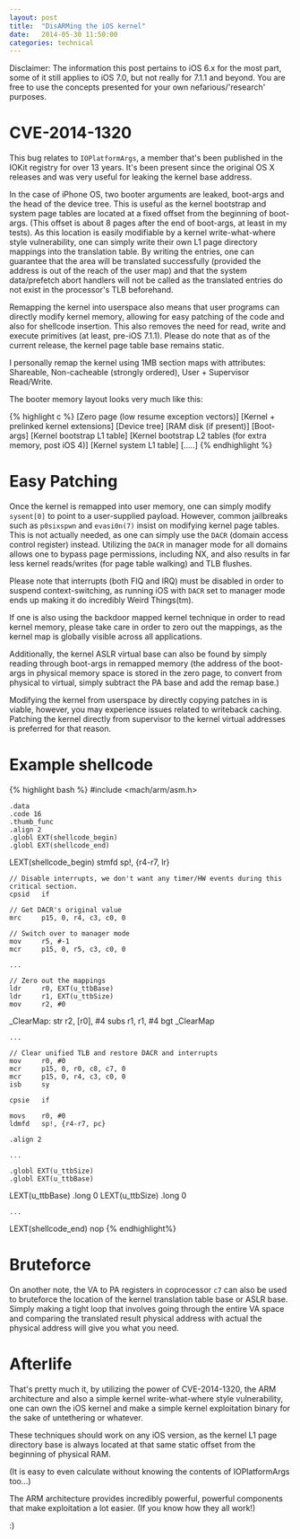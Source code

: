 ```yaml
---
layout: post
title:  "DisARMing the iOS kernel"
date:   2014-05-30 11:50:00
categories: technical
---
```


Disclaimer: The information this post pertains to iOS 6.x for the most part, some of it still applies to iOS 7.0, but not really for
7.1.1 and beyond. You are free to use the concepts presented for your own nefarious/'research' purposes.

# CVE-2014-1320

This bug relates to `IOPlatformArgs`, a member that's been published in the IOKit registry for over 13 years. It's been present
since the original OS X releases and was very useful for leaking the kernel base address.

In the case of iPhone OS, two booter arguments are leaked, boot-args and the head of the device tree. This is useful as
the kernel bootstrap and system page tables are located at a fixed offset from the beginning of boot-args. (This offset is about 8
pages after the end of boot-args, at least in my tests). As this location is easily modifiable by a kernel write-what-where style
vulnerability, one can simply write their own L1 page directory mappings into the translation table. By writing the entries, one
can guarantee that the area will be translated successfully (provided the address is out of the reach of the user map) and that
the system data/prefetch abort handlers will not be called as the translated entries do not exist in the processor's TLB beforehand.

Remapping the kernel into userspace also means that user programs can directly modify kernel memory, allowing for
easy patching of the code and also for shellcode insertion. This also removes the need for read, write and execute primitives
(at least, pre-iOS 7.1.1). Please do note that as of the current release, the kernel page table base remains static.

I personally remap the kernel using 1MB section maps with attributes: Shareable, Non-cacheable (strongly ordered), User + 
Supervisor Read/Write.

The booter memory layout looks very much like this:

{% highlight c %}
[Zero page (low resume exception vectors)]
[Kernel + prelinked kernel extensions]
[Device tree]
[RAM disk (if present)]
[Boot-args]
[Kernel bootstrap L1 table]
[Kernel bootstrap L2 tables (for extra memory, post iOS 4)]
[Kernel system L1 table]
[.....]
{% endhighlight %}

# Easy Patching

Once the kernel is remapped into user memory, one can simply modify `sysent[0]` to point to a user-supplied payload. However,
common jailbreaks such as `p0sixspwn` and `evasi0n(7)` insist on modifying kernel page tables. This is not actually needed, as
one can simply use the `DACR` (domain access control register) instead. Utilizing the `DACR` in manager mode for all domains allows
one to bypass page permissions, including NX, and also results in far less kernel reads/writes (for page table walking) and TLB flushes.

Please note that interrupts (both FIQ and IRQ) must be disabled in order to suspend context-switching, as running iOS with `DACR`
set to manager mode ends up making it do incredibly Weird Things(tm).

If one is also using the backdoor mapped kernel technique in order to read kernel memory, please take care in order to zero out the 
mappings, as the kernel map is globally visible across all applications.

Additionally, the kernel ASLR virtual base can also be found by simply reading through boot-args in remapped memory (the address of the
boot-args in physical memory space is stored in the zero page, to convert from physical to virtual, simply subtract the PA base and add
the remap base.)

Modifying the kernel from userspace by directly copying patches in is viable, however, you may experience issues related
to writeback caching. Patching the kernel directly from supervisor to the kernel virtual addresses is preferred for that reason.

# Example shellcode

{% highlight bash %}
#include <mach/arm/asm.h>

    .data
    .code 16
    .thumb_func
    .align 2
    .globl EXT(shellcode_begin)
    .globl EXT(shellcode_end)
LEXT(shellcode_begin)
    stmfd   sp!, {r4-r7, lr}

    // Disable interrupts, we don't want any timer/HW events during this critical section.
    cpsid   if

    // Get DACR's original value
    mrc     p15, 0, r4, c3, c0, 0

    // Switch over to manager mode
    mov     r5, #-1
    mcr     p15, 0, r5, c3, c0, 0

    ...

    // Zero out the mappings
    ldr     r0, EXT(u_ttbBase)
    ldr     r1, EXT(u_ttbSize)
    mov     r2, #0
_ClearMap:
    str     r2, [r0], #4
    subs    r1, r1, #4
    bgt     _ClearMap  

    ...

    // Clear unified TLB and restore DACR and interrupts
    mov     r0, #0
    mcr     p15, 0, r0, c8, c7, 0
    mcr     p15, 0, r4, c3, c0, 0
    isb     sy

    cpsie   if

    movs    r0, #0
    ldmfd   sp!, {r4-r7, pc}

    .align 2

    ...

    .globl EXT(u_ttbSize)
    .globl EXT(u_ttbBase)
LEXT(u_ttbBase)
    .long 0
LEXT(u_ttbSize)
    .long 0

    ...

LEXT(shellcode_end)
    nop
{% endhighlight%}

# Bruteforce

On another note, the VA to PA registers in coprocessor `c7` can also be used to bruteforce the location of the kernel
translation table base or ASLR base. Simply making a tight loop that involves going through the entire VA space and comparing 
the translated result physical address with actual the physical address will give you what you need.

# Afterlife

That's pretty much it, by utilizing the power of CVE-2014-1320, the ARM architecture and also a simple kernel write-what-where
style vulnerability, one can own the iOS kernel and make a simple kernel exploitation binary for the sake of untethering or whatever.

These techniques should work on any iOS version, as the kernel L1 page directory base is always located at that same static
offset from the beginning of physical RAM. 

(It is easy to even calculate without knowing the contents of IOPlatformArgs too...)

The ARM architecture provides incredibly powerful, powerful components that make exploitation a lot easier. (If you know how
they all work!) 

:)


